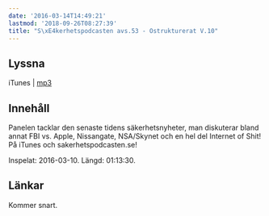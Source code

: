 ```yaml
---
date: '2016-03-14T14:49:21'
lastmod: '2018-09-26T08:27:39'
title: "S\xE4kerhetspodcasten avs.53 - Ostrukturerat V.10"
---
```

## Lyssna

iTunes \| [mp3](http://traffic.libsyn.com/sakerhetspodcasten/Ostrukturerat_v10_2016_mixdown.mp3)

## Innehåll

Panelen tacklar den senaste tidens säkerhetsnyheter, man diskuterar bland annat FBI
vs. Apple, Nissangate, NSA/Skynet och en hel del Internet of Shit! På iTunes och
sakerhetspodcasten.se!

Inspelat: 2016-03-10. Längd: 01:13:30.

## Länkar

Kommer snart.

